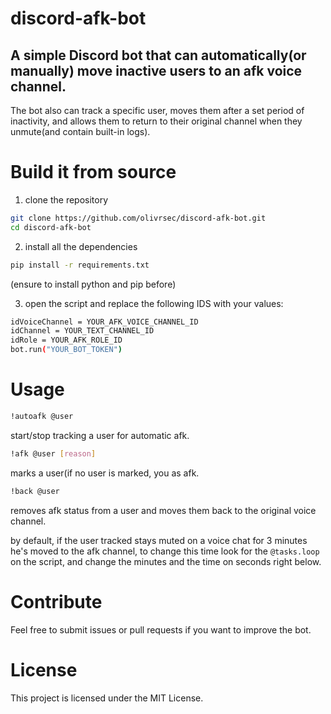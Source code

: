 # discord-afk-bot

## A simple Discord bot that can automatically(or manually) move inactive users to an afk voice channel. 
The bot also can track a specific user, moves them after a set period of inactivity, and allows them to return to their original channel when they unmute(and contain built-in logs).

# Build it from source
1. clone the repository

```bash
git clone https://github.com/olivrsec/discord-afk-bot.git
cd discord-afk-bot
```
2. install all the dependencies

```bash
pip install -r requirements.txt
```
(ensure to install python and pip before)

3. open the script and replace the following IDS with your values:

```bash
idVoiceChannel = YOUR_AFK_VOICE_CHANNEL_ID
idChannel = YOUR_TEXT_CHANNEL_ID
idRole = YOUR_AFK_ROLE_ID
bot.run("YOUR_BOT_TOKEN")
```

# Usage
```bash
!autoafk @user
``` 
start/stop tracking a user for automatic afk.

```bash
!afk @user [reason]
```
marks a user(if no user is marked, you  as afk.
```bash
!back @user
```
removes afk status from a user and moves them back to the original voice channel.

by default, if the user tracked stays muted on a voice chat for 3 minutes he's moved to the afk channel, to change this time look for the `@tasks.loop` on the script, and change the minutes and the time on seconds right below.

# Contribute
Feel free to submit issues or pull requests if you want to improve the bot.

# License
This project is licensed under the MIT License.
